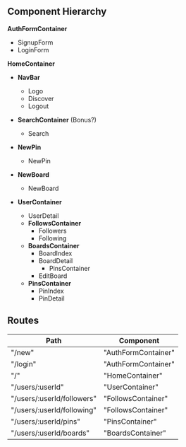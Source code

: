 ## Component Hierarchy

**AuthFormContainer**
  - SignupForm
  - LoginForm

**HomeContainer**

  - **NavBar**
    + Logo
    + Discover
    + Logout

  - **SearchContainer** (Bonus?)
    + Search

  - **NewPin**
    + NewPin

  - **NewBoard**
    + NewBoard

  - **UserContainer**
    + UserDetail
    - **FollowsContainer**
      + Followers
      + Following
    - **BoardsContainer**
      + BoardIndex
      + BoardDetail
        * PinsContainer
      + EditBoard
    - **PinsContainer**
      + PinIndex
      + PinDetail


## Routes

| Path                       | Component           |
|----------------------------|---------------------|
| "/new"                     | "AuthFormContainer" |
| "/login"                   | "AuthFormContainer" |
| "/"                        | "HomeContainer"     |
| "/users/:userId"           | "UserContainer"     |
| "/users/:userId/followers" | "FollowsContainer"  |
| "/users/:userId/following" | "FollowsContainer"  |
| "/users/:userId/pins"      | "PinsContainer"     |
| "/users/:userId/boards"    | "BoardsContainer"   |
